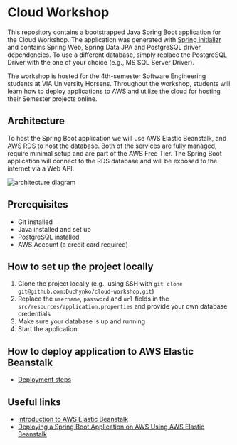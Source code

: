 # Cloud Workshop

This repository contains a bootstrapped Java Spring Boot application for the Cloud Workshop. The application was generated with [Spring initializr](https://start.spring.io/#!type=maven-project&language=java&platformVersion=2.4.4.RELEASE&packaging=jar&jvmVersion=11&groupId=com.jakubduchon&artifactId=webapi-demo&name=webapi-demo&description=Demo%20project%20for%20the%20Cloud%20Workshop&packageName=com.jakubduchon.webapi-demo&dependencies=web,data-jpa,postgresql) and contains Spring Web, Spring Data JPA and PostgreSQL driver dependencies. To use a different database, simply replace the PostgreSQL Driver with the one of your choice (e.g., MS SQL Server Driver).

The workshop is hosted for the 4th-semester Software Engineering students at VIA University Horsens. Throughout the workshop, students will learn how to deploy applications to AWS and utilize the cloud for hosting their Semester projects online.

## Architecture

To host the Spring Boot application we will use AWS Elastic Beanstalk, and AWS RDS to host the database. Both of the services are fully managed, require minimal setup and are part of the AWS Free Tier. The Spring Boot application will connect to the RDS database and will be exposed to the internet via a Web API.

![architecture diagram](https://github.com/Duchynko/cloud-workshop/blob/main/docs/architecture.png?raw=true "Architecture diagram")

## Prerequisites

- Git installed
- Java installed and set up
- PostgreSQL installed
- AWS Account (a credit card required)

## How to set up the project locally

1. Clone the project locally (e.g., using SSH with `git clone git@github.com:Duchynko/cloud-workshop.git`)
2. Replace the `username`, `password` and `url` fields in the `src/resources/application.properties` and provide your own database credentials
3. Make sure your database is up and running
4. Start the application

## How to deploy application to AWS Elastic Beanstalk

- [Deployment steps](docs/DEPLOY_ELASTIC_BEANSTALK.md)

## Useful links

- [Introduction to AWS Elastic Beanstalk](https://www.youtube.com/watch?v=uiM1xzOX8Qg)
- [Deploying a Spring Boot Application on AWS Using AWS Elastic Beanstalk](https://aws.amazon.com/blogs/devops/deploying-a-spring-boot-application-on-aws-using-aws-elastic-beanstalk/)
